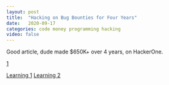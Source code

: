 ```yaml
---
layout: post
title:  "Hacking on Bug Bounties for Four Years"
date:   2020-09-17
categories: code money programming hacking
video: false
---
```


Good article, dude made $650K+ over 4 years, on HackerOne.

[1]

[Learning 1](//projects.webappsec.org/w/page/13246978/Threat%20Classification)
[Learning 2](//portswigger.net/web-security)

[1]: //blog.assetnote.io/2020/09/15/hacking-on-bug-bounties-for-four-years/
